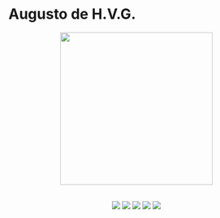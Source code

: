 # Augusto de H.V.G.

<div align="center">

  <a href="https://github.com/AHVG">
    <img height="300px" src="https://github-readme-stats.vercel.app/api/top-langs/?username=AHVG&layout-compact&langs_count=16&theme=dracula" align="center"/>
  </a>
  
</div>

##

<div align="center">
  <img align="center" src="https://img.shields.io/badge/C-00599C?style=for-the-badge&logo=c&logoColor=white"/>
  <img align="center" src="https://img.shields.io/badge/C%2B%2B-00599C?style=for-the-badge&logo=c%2B%2B&logoColor=white"/>
  <img align="center" src="https://img.shields.io/badge/JavaScript-F7DF1E?style=for-the-badge&logo=javascript&logoColor=black"/>
  <img align="center" src="https://img.shields.io/badge/HTML5-E34F26?style=for-the-badge&logo=html5&logoColor=white"/>
  <img align="center" src="https://img.shields.io/badge/CSS3-1572B6?style=for-the-badge&logo=css3&logoColor=white"/>
</div>

##
<!-- https://www.alura.com.br/artigos/como-criar-um-readme-para-seu-perfil-github?gclid=CjwKCAjwhJukBhBPEiwAniIcNfGeDOKGTAgsJwyYPdki3GWitgturN5VA5KbsEEcMzKT3V48kgUbERoCjXkQAvD_BwE -->
